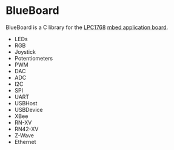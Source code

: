# BlueBoard

BlueBoard is a C library for the [LPC1768](https://developer.mbed.org/platforms/mbed-LPC1768/) [mbed application board](https://developer.mbed.org/cookbook/mbed-application-board).

* LEDs
* RGB
* Joystick
* Potentiometers
* PWM
* DAC
* ADC
* I2C
* SPI
* UART
* USBHost
* USBDevice
* XBee
* RN-XV
* RN42-XV
* Z-Wave
* Ethernet
